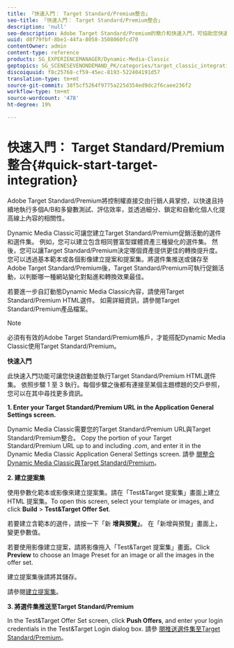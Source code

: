 ```yaml
---
title: 「快速入門： Target Standard/Premium整合」
seo-title: 「快速入門： Target Standard/Premium整合」
description: 'null'
seo-description: Adobe Target Standard/Premium的簡介和快速入門，可協助您快速上手使用Target Standard/Premium整合技術。
uuid: d8f79fbf-8be1-44fa-8058-3508060fcd70
contentOwner: admin
content-type: reference
products: SG_EXPERIENCEMANAGER/Dynamic-Media-Classic
geptopics: SG_SCENESEVENONDEMAND_PK/categories/target_classic_integration
discoiquuid: f8c25768-cf59-45ec-8193-522404191d57
translation-type: tm+mt
source-git-commit: 38f5cf5264f9775a225d354ed9dc2f6caee236f2
workflow-type: tm+mt
source-wordcount: '478'
ht-degree: 19%

---
```



# 快速入門： Target Standard/Premium整合{#quick-start-target-integration}

Adobe Target Standard/Premium將控制權直接交由行銷人員掌控，以快速且持續地執行多個A/B和多變數測試、評估效率，並透過細分、鎖定和自動化個人化提高線上內容的相關性。

Dynamic Media Classic可讓您建立Target Standard/Premium促銷活動的選件和選件集。 例如，您可以建立包含相同豐富型媒體資產三種變化的選件集。 然後，您可以讓Target Standard/Premium決定哪個資產提供更佳的轉換提升度。 您可以透過基本範本或各個影像建立提案和提案集。將選件集推送或儲存至Adobe Target Standard/Premium後，Target Standard/Premium可執行促銷活動，以判斷哪一種網站變化對點進和轉換效果最佳。

若要進一步自訂動態Dynamic Media Classic內容，請使用Target Standard/Premium HTML選件。 如需詳細資訊，請參閱Target Standard/Premium產品檔案。

>[!NOTE]
>
>必須有有效的Adobe Target Standard/Premium帳戶，才能搭配Dynamic Media Classic使用Target Standard/Premium。

**快速入門**

此快速入門功能可讓您快速啟動並執行Target Standard/Premium HTML選件集。 依照步驟 1 至 3 執行。每個步驟之後都有連接至某個主題標題的交戶參照，您可以在其中尋找更多資訊。

**1. Enter your Target Standard/Premium URL in the Application General Settings screen.**

Dynamic Media Classic需要您的Target Standard/Premium URL與Target Standard/Premium整合。 Copy the portion of your Target Standard/Premium URL up to and including *.com*, and enter it in the Dynamic Media Classic Application General Settings screen. 請參 [閱整合Dynamic Media Classic與Target Standard/Premium](integrating-dmc-with-target.md#integrating-dmc-with-target)。

**2. 建立提案集**

使用參數化範本或影像來建立提案集。請在「Test&amp;Target 提案集」畫面上建立 HTML 提案集。To open this screen, select your template or images, and click **Build** > **Test&amp;Target Offer Set**.

若要建立含範本的選件，請按一下「新 **增與預覽」**。 在「新增與預覽」畫面上，變更參數值。

若要使用影像建立提案，請將影像拖入「Test&amp;Target 提案集」畫面。Click **Preview** to choose an Image Preset for an image or all the images in the offer set.

建立提案集後請將其儲存。

請參閱[建立提案集](creating-offer-set.md#creating_an_offer_set)。

**3. 將選件集推送至Target Standard/Premium**

In the Test&amp;Target Offer Set screen, click **Push Offers**, and enter your login credentials in the Test&amp;Target Login dialog box. 請參 [閱推送選件集至Target Standard/Premium](pushing-offer-sets-target.md#pushing_offer_sets_to_target)。
